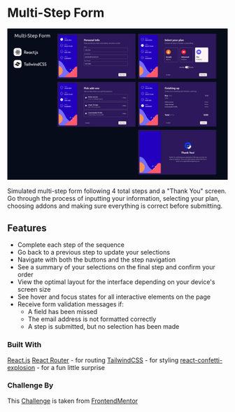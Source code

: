 # Multi-Step Form
![](./src/assets/screenshots/overview.png)

Simulated multi-step form following 4 total steps and a "Thank You" screen. Go through 
the process of inputting your information, selecting your plan, choosing addons and 
making sure everything is correct before submitting.

## Features

- Complete each step of the sequence
- Go back to a previous step to update your selections
- Navigate with both the buttons and the step navigation
- See a summary of your selections on the final step and confirm your order
- View the optimal layout for the interface depending on your device's screen size
- See hover and focus states for all interactive elements on the page
- Receive form validation messages if:
    - A field has been missed
    - The email address is not formatted correctly
    - A step is submitted, but no selection has been made


### Built With

[React.js](https://react.dev/)
[React Router](https://reactrouter.com/en/main) - for routing
[TailwindCSS](https://tailwindcss.com/) - for styling
[react-confetti-explosion](https://www.npmjs.com/package/react-confetti-explosion) - for a fun little surprise

### Challenge By

This [Challenge](https://www.frontendmentor.io/challenges/multistep-form-YVAnSdqQBJ) is taken from [FrontendMentor](https://www.frontendmentor.io/home)